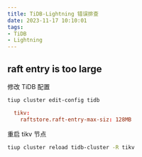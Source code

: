 ```yaml
---
title: TiDB-Lightning 错误排查
date: 2023-11-17 10:10:01
tags:
- TiDB
- Lightning
---
```




## raft entry is too large



修改 TiDB 配置 

```bash
tiup cluster edit-config tidb
```

```conf
  tikv:
    raftstore.raft-entry-max-siz: 128MB
```

重启 tikv 节点

```bash
tiup cluster reload tidb-cluster -R tikv
```

